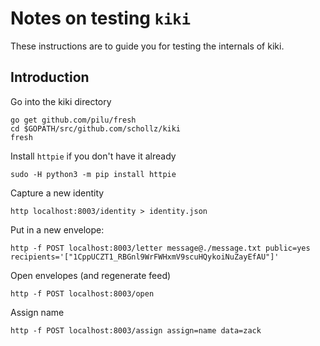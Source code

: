# Notes on testing `kiki`

These instructions are to guide you for testing the internals of kiki.

## Introduction

Go into the kiki directory

```
go get github.com/pilu/fresh
cd $GOPATH/src/github.com/schollz/kiki
fresh
```

Install `httpie` if you don't have it already

```
sudo -H python3 -m pip install httpie
```

Capture a new identity

```
http localhost:8003/identity > identity.json
```

Put in a new envelope:

```
http -f POST localhost:8003/letter message@./message.txt public=yes recipients='["1CppUCZT1_RBGnl9WrFWHxmV9scuHQykoiNuZayEfAU"]'
```

Open envelopes (and regenerate feed)

```
http -f POST localhost:8003/open
```

Assign name

```
http -f POST localhost:8003/assign assign=name data=zack
```